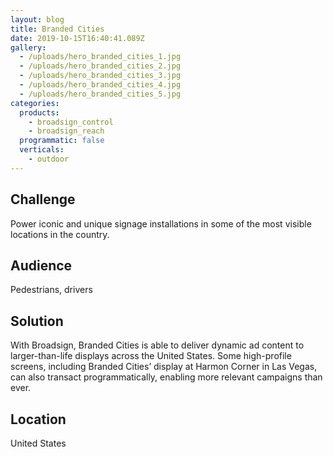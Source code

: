 ```yaml
---
layout: blog
title: Branded Cities
date: 2019-10-15T16:40:41.089Z
gallery:
  - /uploads/hero_branded_cities_1.jpg
  - /uploads/hero_branded_cities_2.jpg
  - /uploads/hero_branded_cities_3.jpg
  - /uploads/hero_branded_cities_4.jpg
  - /uploads/hero_branded_cities_5.jpg
categories:
  products:
    - broadsign_control
    - broadsign_reach
  programmatic: false
  verticals:
    - outdoor
---
```


## Challenge

Power iconic and unique signage installations in some of the most visible locations in the country.

## Audience

Pedestrians, drivers

## Solution

With Broadsign, Branded Cities is able to deliver dynamic ad content to larger-than-life displays across the United States. Some high-profile screens, including Branded Cities’ display at Harmon Corner in Las Vegas, can also transact programmatically, enabling more relevant campaigns than ever.

## Location

United States
